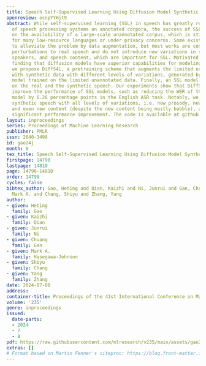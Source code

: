 ```yaml
---
title: Speech Self-Supervised Learning Using Diffusion Model Synthetic Data
openreview: ecnpYYHjt9
abstract: While self-supervised learning (SSL) in speech has greatly reduced the reliance
  of speech processing systems on annotated corpora, the success of SSL still hinges
  on the availability of a large-scale unannotated corpus, which is still often impractical
  for many low-resource languages or under privacy concerns. Some existing work seeks
  to alleviate the problem by data augmentation, but most works are confined to introducing
  perturbations to real speech and do not introduce new variations in speech prosody,
  speakers, and speech content, which are important for SSL. Motivated by the recent
  finding that diffusion models have superior capabilities for modeling data distributions,
  we propose DiffS4L, a pretraining scheme that augments the limited unannotated data
  with synthetic data with different levels of variations, generated by a diffusion
  model trained on the limited unannotated data. Finally, an SSL model is pre-trained
  on the real and the synthetic speech. Our experiments show that DiffS4L can significantly
  improve the performance of SSL models, such as reducing the WER of the HuBERT pretrained
  model by 6.26 percentage points in the English ASR task. Notably, we find that the
  synthetic speech with all levels of variations, i.e. new prosody, new speakers,
  and even new content (despite the new content being mostly babble), accounts for
  significant performance improvement. The code is available at github.com/Hertin/DiffS4L.
layout: inproceedings
series: Proceedings of Machine Learning Research
publisher: PMLR
issn: 2640-3498
id: gao24j
month: 0
tex_title: Speech Self-Supervised Learning Using Diffusion Model Synthetic Data
firstpage: 14790
lastpage: 14810
page: 14790-14810
order: 14790
cycles: false
bibtex_author: Gao, Heting and Qian, Kaizhi and Ni, Junrui and Gan, Chuang and Hasegawa-Johnson,
  Mark A. and Chang, Shiyu and Zhang, Yang
author:
- given: Heting
  family: Gao
- given: Kaizhi
  family: Qian
- given: Junrui
  family: Ni
- given: Chuang
  family: Gan
- given: Mark A.
  family: Hasegawa-Johnson
- given: Shiyu
  family: Chang
- given: Yang
  family: Zhang
date: 2024-07-08
address:
container-title: Proceedings of the 41st International Conference on Machine Learning
volume: '235'
genre: inproceedings
issued:
  date-parts:
  - 2024
  - 7
  - 8
pdf: https://raw.githubusercontent.com/mlresearch/v235/main/assets/gao24j/gao24j.pdf
extras: []
# Format based on Martin Fenner's citeproc: https://blog.front-matter.io/posts/citeproc-yaml-for-bibliographies/
---
```

